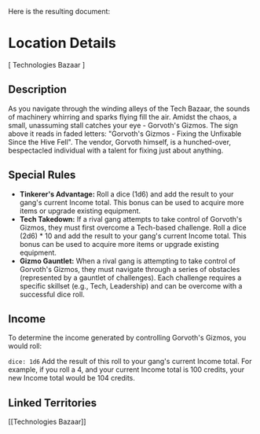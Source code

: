 Here is the resulting document:

# Location Details
[ Technologies Bazaar ]

## Description
As you navigate through the winding alleys of the Tech Bazaar, the sounds of machinery whirring and sparks flying fill the air. Amidst the chaos, a small, unassuming stall catches your eye - Gorvoth's Gizmos. The sign above it reads in faded letters: "Gorvoth's Gizmos - Fixing the Unfixable Since the Hive Fell". The vendor, Gorvoth himself, is a hunched-over, bespectacled individual with a talent for fixing just about anything.

## Special Rules
* **Tinkerer's Advantage:** Roll a dice (1d6) and add the result to your gang's current Income total. This bonus can be used to acquire more items or upgrade existing equipment.
* **Tech Takedown:** If a rival gang attempts to take control of Gorvoth's Gizmos, they must first overcome a Tech-based challenge. Roll a dice (2d6) * 10 and add the result to your gang's current Income total. This bonus can be used to acquire more items or upgrade existing equipment.
* **Gizmo Gauntlet:** When a rival gang is attempting to take control of Gorvoth's Gizmos, they must navigate through a series of obstacles (represented by a gauntlet of challenges). Each challenge requires a specific skillset (e.g., Tech, Leadership) and can be overcome with a successful dice roll.

## Income
To determine the income generated by controlling Gorvoth's Gizmos, you would roll:

`dice: 1d6`
Add the result of this roll to your gang's current Income total. For example, if you roll a 4, and your current Income total is 100 credits, your new Income total would be 104 credits.

## Linked Territories
[[Technologies Bazaar]]


